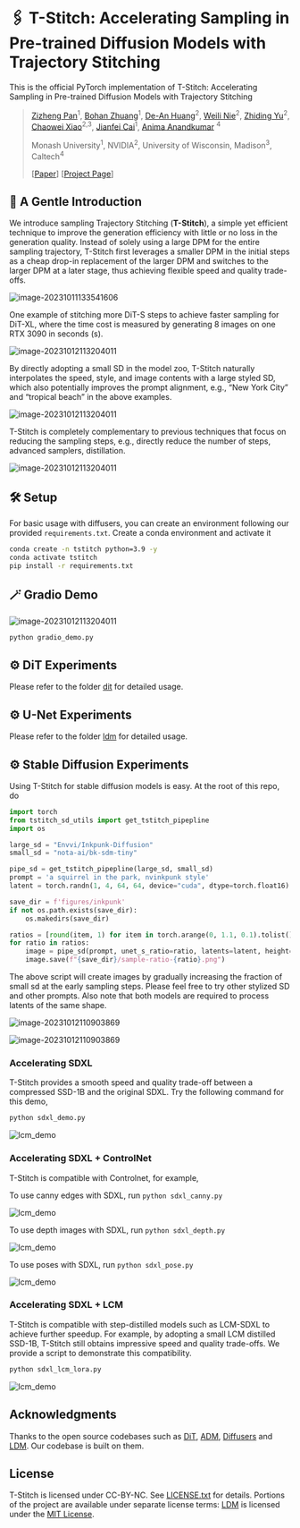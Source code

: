 # 🖇 T-Stitch: Accelerating Sampling in Pre-trained Diffusion Models with Trajectory Stitching

This is the official PyTorch implementation of T-Stitch: Accelerating Sampling in Pre-trained Diffusion Models with Trajectory Stitching

>  [Zizheng Pan](https://zizhengpan.github.io/)<sup>1</sup>, [Bohan Zhuang](https://bohanzhuang.github.io/)<sup>1</sup>, [De-An Huang](https://ai.stanford.edu/~dahuang/)<sup>2</sup>, [Weili Nie](https://weilinie.github.io/)<sup>2</sup>, [Zhiding Yu](https://chrisding.github.io/)<sup>2</sup>, [Chaowei Xiao](https://xiaocw11.github.io/)<sup>2,3</sup>, [Jianfei Cai](https://jianfei-cai.github.io/)<sup>1</sup>, [Anima Anandkumar](http://tensorlab.cms.caltech.edu/users/anima/) <sup>4</sup>
>
>  Monash University<sup>1</sup>, NVIDIA<sup>2</sup>, University of Wisconsin, Madison<sup>3</sup>, Caltech<sup>4</sup>
>
>  [[Paper]()] [[Project Page](https://t-stitch.github.io/)]




## 📰 A Gentle Introduction

We introduce sampling Trajectory Stitching (**T-Stitch**), a simple yet efficient technique to improve the generation efficiency with little or no loss in the generation quality. Instead of solely using a large DPM for the entire sampling trajectory, T-Stitch first leverages a smaller DPM in the initial steps as a cheap drop-in replacement of the larger DPM and switches to the larger DPM at a later stage, thus achieving flexible speed and quality trade-offs.

![image-20231011133541606](.github/image-20231011133541606.png)

One example of stitching more DiT-S steps to achieve faster sampling for DiT-XL, where the time cost is measured by generating 8 images on one RTX 3090 in seconds (s).


![image-20231012113204011](.github/image-20231012113204011.png)

By directly adopting a small SD in the model zoo, T-Stitch naturally interpolates the speed, style, and image contents with a large styled SD, which also potentially improves the prompt alignment, e.g., “New York City” and “tropical beach” in the above examples.

![image-20231012113204011](.github/sd_res.png)


T-Stitch is completely complementary to previous techniques that focus on reducing the sampling steps, e.g., directly reduce the number of steps, advanced samplers, distillation.

![image-20231012113204011](.github/effect_steps_samplers.jpg)


## 🛠 Setup

For basic usage with diffusers, you can create an environment following our provided `requirements.txt`. Create a conda environment and activate it

```bash
conda create -n tstitch python=3.9 -y
conda activate tstitch
pip install -r requirements.txt
```

## 🪄 Gradio Demo


![image-20231012113204011](.github/gradio_demo.png)


```bash
python gradio_demo.py
```


## ⚙️ DiT Experiments

Please refer to the folder [dit](./dit) for detailed usage.



## ⚙️ U-Net Experiments

Please refer to the folder [ldm](./ldm) for detailed usage.


## ⚙️ Stable Diffusion Experiments

Using T-Stitch for stable diffusion models is easy. At the root of this repo, do

```python
import torch
from tstitch_sd_utils import get_tstitch_pipepline
import os

large_sd = "Envvi/Inkpunk-Diffusion"
small_sd = "nota-ai/bk-sdm-tiny"

pipe_sd = get_tstitch_pipepline(large_sd, small_sd)
prompt = 'a squirrel in the park, nvinkpunk style'
latent = torch.randn(1, 4, 64, 64, device="cuda", dtype=torch.float16)

save_dir = f'figures/inkpunk'
if not os.path.exists(save_dir):
    os.makedirs(save_dir)

ratios = [round(item, 1) for item in torch.arange(0, 1.1, 0.1).tolist()]
for ratio in ratios:
    image = pipe_sd(prompt, unet_s_ratio=ratio, latents=latent, height=512, width=512).images[0]
    image.save(f"{save_dir}/sample-ratio-{ratio}.png")
```

The above script will create images by gradually increasing the fraction of small sd at the early sampling steps. Please feel free to try other stylized SD and other prompts. Also note that both models are required to process latents of the same shape. 

![image-20231012110903869](.github/image-20231012110903869.png)

![image-20231012110903869](.github/image-20231012110134144.png)

### Accelerating SDXL

T-Stitch provides a smooth speed and quality trade-off between a compressed SSD-1B and the original SDXL. Try the following command for this demo,

```bash
python sdxl_demo.py
```

![lcm_demo](.github/sdxl_demo.jpg)

### Accelerating SDXL + ControlNet
T-Stitch is compatible with Controlnet, for example,

To use canny edges with SDXL, run `python sdxl_canny.py`

![lcm_demo](.github/sdxl_canny.jpg)


To use depth images with SDXL, run `python sdxl_depth.py`

![lcm_demo](.github/sdxl_depth.jpg)


To use poses with SDXL, run `python sdxl_pose.py`

![lcm_demo](.github/sdxl_pose.jpg)


### Accelerating SDXL + LCM

T-Stitch is compatible with step-distilled models such as LCM-SDXL to achieve further speedup. For example, by adopting a small LCM distilled SSD-1B, T-Stitch still obtains impressive speed and quality trade-offs. We provide a script to demonstrate this compatibility.

```bash
python sdxl_lcm_lora.py
```
![lcm_demo](.github/lcm_four_steps.jpg)

## Acknowledgments

Thanks to the open source codebases such as [DiT](https://github.com/facebookresearch/DiT),  [ADM](https://github.com/openai/guided-diffusion),  [Diffusers](https://github.com/huggingface/diffusers) and [LDM](https://github.com/CompVis/latent-diffusion). Our codebase is built on them. 


## License

T-Stitch is licensed under CC-BY-NC. See [LICENSE.txt](./LICENSE.txt) for details. Portions of the project are available under separate license terms: [LDM](https://github.com/CompVis/latent-diffusion) is licensed under the [MIT License](https://github.com/CompVis/latent-diffusion/blob/main/LICENSE).